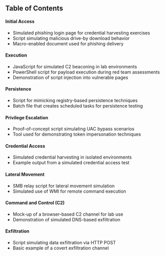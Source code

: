## Table of Contents

#### Initial Access
- Simulated phishing login page for credential harvesting exercises
- Script simulating malicious drive-by download behavior
- Macro-enabled document used for phishing delivery

#### Execution
- JavaScript for simulated C2 beaconing in lab environments
- PowerShell script for payload execution during red team assessments
- Demonstration of script injection into vulnerable pages

#### Persistence
- Script for mimicking registry-based persistence techniques
- Batch file that creates scheduled tasks for persistence testing

#### Privilege Escalation
- Proof-of-concept script simulating UAC bypass scenarios
- Tool used for demonstrating token impersonation techniques

#### Credential Access
- Simulated credential harvesting in isolated environments
- Example output from a simulated credential access test

#### Lateral Movement
- SMB relay script for lateral movement simulation
- Simulated use of WMI for remote command execution

#### Command and Control (C2)
- Mock-up of a browser-based C2 channel for lab use
- Demonstration of simulated DNS-based exfiltration

#### Exfiltration
- Script simulating data exfiltration via HTTP POST
- Basic example of a covert exfiltration channel
